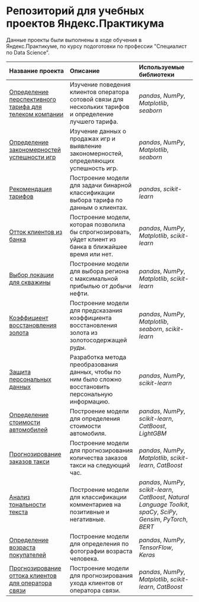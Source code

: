 # Репозиторий для учебных проектов Яндекс.Практикума

Данные проекты были выполнены в ходе обучения в Яндекс.Практикуме, по курсу подоготовки по профессии "Специалист по Data Science".

| Название проекта | Описание | Используемые библиотеки | 
| :---------------------- | :---------------------- | :---------------------- |
| [Определение перспективного тарифа для телеком компании](tariff-for-telecom) | Изучение поведения клиентов оператора сотовой связи для нескольких тарифов и определение лучшего тарифа. | *pandas*, *NumPy*, *Matplotlib*, *seaborn* |
| [Определение закономерностей успешности игр](game-success-rate) | Изучение данных о продажах игр и выявление закономерностей, определяющих успешность игр. | *pandas*, *NumPy*, *Matplotlib*, *seaborn* |
| [Рекомендация тарифов](tariff-recommendation) | Построение модели для задачи бинарной классификации выбора тарифа по данным о клиентах. | *pandas*, *scikit-learn* |
| [Отток клиентов из банка](customer-churn-bank) | Построение модели, которая позволила бы спрогнозировать, уйдет клиент из банка в ближайшее время или нет. | *pandas*, *NumPy*, *Matplotlib*, *scikit-learn* |
| [Выбор локации для скважины](location-borehole) | Построение модели для выбора региона с максимальной прибылью от добычи нефти. | *pandas*, *NumPy*, *Matplotlib*, *scikit-learn* |
| [Коэффициент восстановления золота](gold-recovery) | Построение модели для предсказания коэффициента восстановления золота из золотосодержащей руды. | *pandas*, *NumPy*, *Matplotlib*, *seaborn*, *scikit-learn* |
| [Защита персональных данных](protection-personal-data) | Разработка метода преобразования данных, чтобы по ним было сложно восстановить персональную информацию. | *pandas*, *NumPy*, *scikit-learn* |
| [Определение стоимости автомобилей](cars-cost) | Построение модели для определения стоимости автомобиля. | *pandas*, *NumPy*, *scikit-learn*, *CatBoost*, *LightGBM* |
| [Прогнозирование заказов такси](taxi-orders) | Построение модели для прогнозирования количества заказов такси на следующий час. | *pandas*, *NumPy*, *Matplotlib*, *scikit-learn*, *CatBoost* |
| [Анализ тональности текста](sentiment-analysis) | Построение модели для классификации комментариев на позитивные и негативные. | *pandas*, *NumPy*, *scikit-learn*, *CatBoost*, *Natural Language Toolkit*, *spaCy*, *SciPy*, *Gensim*, *PyTorch*, *BERT* |
| [Определение возраста покупателей](customer-age) | Построение модели для определения по фотографии возраста человека. | *pandas*, *NumPy*, *TensorFlow*, *Keras* |
| [Прогнозирование оттока клиентов для оператора связи](customer-churn-telecom) | Построение модели для прогнозирования ухода клиентов от оператора связи. | *pandas*, *NumPy*, *Matplotlib*, *scikit-learn*, *CatBoost* |